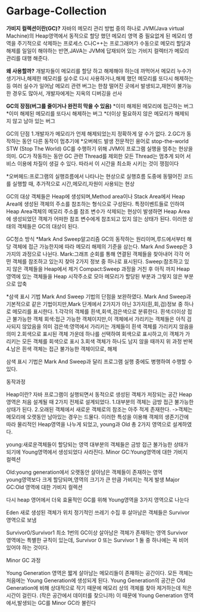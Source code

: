 # Garbage-Collection



**가비지 컬렉션이란(GC)?**
자바의 메모리 관리 방법 중의 하나로 JVM(Java virtual Machine)의 Heap영역에서 동적으로 할당 했던 메모리 영역 중 필요없게 된 메모리 영역을 주기적으로 삭제하는 프로세스
C나C++는 프로그래머가 수동으로 메모리 할당과 해제를 일일이 해야하는 반면,JAVA는 JVM에 답재되어 있는 가비지 컬렉터가 메모리 관리를 대행 해준다.

**왜 사용할까?**
개발자들이 메모리를 할당 하고 해제해야 하는데 까먹어서 메모리 누수가 생기거나,해제한 메모리를 실수로 다시 사용하거나,해제 했던 메모리를 또다시 해제하는 등 여러 실수가 일어남
메모리 관련 버그는 한참 떨어진 곳에서 발생되고,재현이 불가능한 경우도 많아서,
개발자에게는 지옥의 디버깅을 선사
 

**GC의 장점(버그를 줄이거나 완전히 막을 수 있음)**
 *이미 해제된 메모리에 접근하는 버그
 *이미 해제된 메모리를 또다시 해제하는 버그
 *더이상 필요하지 않은 메모리가 해제되지 않고 남아 있는 버그

GC의 단점
1.개발자가 메모리가 언제 해제되었는지 정확하게 알 수가 없다.
2.GC가 동작하는 동안 다른 동작이 멈추기에 *오버헤드 발생
	전문적인 용어로 stop-the-world
STW (Stop The World)
GC를 수행하기 위해 JVM이 프로그램 실행을 멈추는 현상을 의미.
GC가 작동하는 동안 GC 관련 Thread를 제외한 모든 Thread는 멈추게 되어 서비스 이용에 차질이 생길 수 있다.
따라서 이 시간을 최소화 시키는 것이 쟁점이다


*오버헤드:프로그램의 실행흐름에서 나타나는 현상으로 실행흐름 도중에 동떨어진 코드를 실행할 때,
추가적으로 시간,메모리,자원이 사용되는 현상

GC의 대상
객체들은 Heap에 생성되며,Method area이나 Stack Area에서 Heap Area에 생성된 객체의 주소를 참조하는 형식으로 구성된다.
특정이벤트들로 인하여 Heap Area객체의 메모리 주소를 참조 변수가 삭제되는 현상이 발생하면
Heap Area에 생성되었던 객체가 어떠한 참조 변수에게 참조되고 있지 않는 상태가 된다.
이러한 상태의 객체들은 GC의 대상이 된다.


	

GC청소 방식
*Mark And Sweep알고리즘
GC의 동작하는 원리이며,루드에서부터 해당 객체에 접근 가능한지에 따라 메모리 해제의 기준을 삼는다.
Mark And Sweep은 3가지의 과정으로 나뉜다.
Mark:그래프 순회를 통해 연결된 객체들을 찾아내어 각각 어떤 객체를 참조하고 있는지 찾아 2가지 정보 중 하나로 표시된다.
Sweep:참조하고 있지 않은 객체들을 Heap에서 제거
Compact:Sweep 과정을 거친 후 아직 까지 Heap영역에 있는 객체들을 Heap 시작주소로 모아 메모리가 할당된 부분과 그렇지 않은 부분으로 압축

*삼색 표시 기법
Mark And Sweep 기법의 단점을 보완하였다.
Mark And Sweep과 기본적으로 같은 기법이지만,Mark 단계에서 2가지가 아닌 3가지(흰,회,검)정보 중 하나로 메모리를 표시한다.
1.각각의 객체를 흰색,회색,검은색으로 분류한다.
	흰색:더이상 접근 불가능한 객체
	회색:접근 가능한 객체이지만,이 객체에서 가리키는 객체들은 아직 검사되지 않았음을 의미
	검은색:영역에서 가리키는 개체들이 흰색 객체를 가리키지 않음을 의미
2.회색으로 표시된 객체 가운데 하나를 선택하여 회색으로 표시하고,이 객체가 가리키는 모든 객체를 회색으로 표시
3.회색 객체가 하나도 남지 않을 때까지 위 과정 반복
4.남은 흰색 객체는 접근 불가능한 객체이므로, 해제

삼색 표시 기법은 Mark And Sweep과 달리 프로그램 실행 중에도 병행하여 수행할 수 있다.

동작과정

Heap이란?
자바 프로그램이 실행되면서 동적으로 생성된 객체가 저장되는 공간
Heap영역은 처음 설계될 때 2가지 전제로 설계되었다.
1.대부분의 객체는 금방 접근 불가능한 상태가 된다.
2.오래된 객체에서 새로운 객체로의 참조는 아주 적게 존재한다.
->객체는 메모리에 오랫동안 남아있는 경우는 드물다.
	이러한 특성을 이용해 객체의 생존기간에 따라 물리적인 Heap영역을 나누게 되었고,
	 young과 Old 총 2가지 영역으로 설계하였다.

young:새로운객체들이  할당되는 영역
	대부분의 객체들은 금방 접근 불가능한 상태가 되기에 Young영역에서 생성되었다 사라진다.
Minor GC:Young영역에 대한 가비지 컬렉션

Old:young generation에서 오랫동안 살아남은 객체들이 존재하는 영역	
	young영역보다 크게 할당되며,영역의 크기가 큰 만큼 가비지는 적게 발생
Major GC:Old 영역에 대한 가비지 컬렉션

다시 heap 영어에서 더욱 효율적인 GC를 위해 Young영역을 3가지 영역으로 나눈다

Eden
새로 생성된 객체가 위치
정기적인 쓰레기 수집 후 살아남은 객체들은 Survivor영역으로 보냄

Survivor0/Survivor1
최소 1번의 GC이상 살아남은 객체가 존재하는 영역
Survivor 영역에는 특별한 규칙이 있는데, Survivor 0 또는 Survivor 1 둘 중 하나에는 꼭 비어 있어야 하는 것이다.

Minor GC 과정

Young Generation 영역은 짧게 살아남는 메모리들이 존재하는 공간이다.
모든 객체는 처음에는 Young Generation에 생성되게 된다.
Young Generation의 공간은 Old Generation에 비해 상대적으로 작기 때문에 메모리 상의 객체를 찾아 제거하는데 적은 시간이 걸린다. (작은 공간에서 데이터를 찾으니까)
이 때문에 Young Generation 영역에서,발생되는 GC를 Minor GC라 불린다









